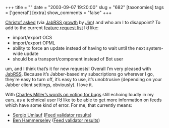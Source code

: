+++
title = ""
date = "2003-09-07 19:20:00"
slug = "682"
[taxonomies]
tags = ['general']
[extra]
show_comments = "false"
+++

[Christof asked](http://cmeerw.org/blog/151.html) (via [JabRSS growth](http://www.cix.co.uk/%7Ejimh/weblog/2003_08_01_archive.html#106069092050689080) by [Jim](http://www.feetup.org)) and who am I to disappoint? To add to the current [feature request list](http://cmeerw.org/dev/project/list/2/feature) I’d like:

- import/export OCS
- import/export OPML
- ability to force an update instead of having to wait until the next system-wide update
- should be a transport/component instead of Bot user

um, and I think that’s it for new requests! Overall I’m very pleased with [JabRSS](http://cmeerw.org/dev/node/view/7). Because it’s Jabber-based my subscriptions go wherever I go, they’re easy to turn off, it’s easy to use, it’s unobtrusive (depending on your Jabber client settings, obviously). I love it.

With [Charles Miller’s words on voting for bugs](http://fishbowl.pastiche.org/archives/001541.html) still echoing loudly in my ears, as a technical user I’d like to be able to get more information on feeds which have some kind of error. For me, that currently means:

- [Sergio Umlauf](http://www.freeroller.net/page/umlauf) ([Feed validator results](http://feedvalidator.org/check?url=http%3A%2F%2Fwww.freeroller.net%2Frss%2Fumlauf))
- [Ben Hammerseley](http://www.benhammersley.com/) ([Feed validator results](http://feedvalidator.org/check?url=http%3A%2F%2Fwww.benhammersley.com%2Findex.rdf))
